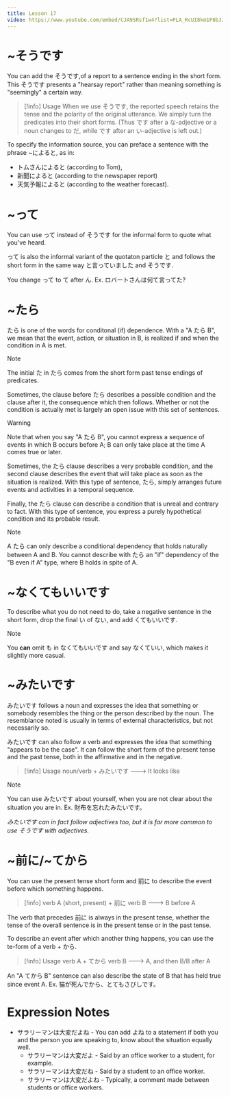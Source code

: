 ```yaml
---
title: Lesson 17
video: https://www.youtube.com/embed/CJA9SRsf1w4?list=PLA_RcUI8km1P8bJzp3_TMMv1jhL3BcKQk
---
```


# ~そうです

You can add the そうです,of a report to a sentence ending in the short form. This そうです presents a "hearsay report" rather than meaning something is "seemingly" a certain way.

> [!info] Usage
> When we use そうです, the reported speech retains the tense and the polarity of the original utterance. We simply turn the predicates into their short forms. (Thus です after a な-adjective or a noun changes to だ, while です after an い-adjective is left out.)

To specify the information source, you can preface a sentence with the phrase ~によると, as in:

- トムさんによると (according to Tom),
- 新聞によると (according to the newspaper report)
- 天気予報によると (according to the weather forecast).

# ~って

You can use って instead of そうです for the informal form to quote what you've heard.

って is also the informal variant of the quotaton particle と and follows the short form in the same way と言っていました and そうです.

You change って to て after ん.
Ex. ロバートさんは何て言ってた?

# ~たら

たら is one of the words for conditonal (if) dependence. With a "A たら B", we mean that the event, action, or situation in B, is realized if and when the condition in A is met.

> [!note]
> The initial た in たら comes from the short form past tense endings of predicates.

Sometimes, the clause before たら describes a possible condition and the clause after it, the consequence which then follows. Whether or not the condition is actually met is largely an open issue with this set of sentences.

> [!warning]
> Note that when you say "A たら B", you cannot express a sequence of events in which B occurs before A; B can only take place at the time A comes true or later.

Sometimes, the たら clause describes a very probable condition, and the second clause describes the event that will take place as soon as the situation is realized. With this type of sentence, たら, simply arranges future events and activities in a temporal sequence.

Finally, the たら clause can describe a condition that is unreal and contrary to fact. With this type of sentence, you express a purely hypothetical condition and its probable result.

> [!note]
> A たら can only describe a conditional dependency that holds naturally between A and B. You cannot describe with たら an "if" dependency of the "B even if A" type, where B holds in spite of A.

# ~なくてもいいです

To describe what you do not need to do, take a negative sentence in the short form, drop the final い of ない, and add くてもいいです.

> [!note]
> You **can** omit も in なくてもいいです and say なくていい, which makes it slightly more casual.

# ~みたいです

みたいです follows a noun and expresses the idea that something or somebody resembles the thing or the person described by the noun. The resemblance noted is usually in terms of external characteristics, but not necessarily so.

みたいです can also follow a verb and expresses the idea that something "appears to be the case". It can follow the short form of the present tense and the past tense, both in the affirmative and in the negative.

> [!info] Usage
> noun/verb + みたいです ---> It looks like

> [!note]
> You can use みたいです about yourself, when you are not clear about the situation you are in.
> Ex. 財布を忘れたみたいです。

_みたいです can in fact follow adjectives too, but it is far more common to use そうです with adjectives._

# ~前に/~てから

You can use the present tense short form and 前に to describe the event before which something happens.

> [!info]
> verb A (short, present) + 前に verb B ---> B before A

The verb that precedes 前に is always in the present tense, whether the tense of the overall sentence is in the present tense or in the past tense.

To describe an event after which another thing happens, you can use the te-form of a verb + から.

> [!info] Usage
> verb A + てから verb B ---> A, and then B/B after A

An "A てから B" sentence can also describe the state of B that has held true since event A.
Ex. 猫が死んでから、とてもさびしです。

# Expression Notes

- サラリーマンは大変だよね - You can add よね to a statement if both you and the person you are speaking to, know about the situation equally well.
  - サラリーマンは大変だよ - Said by an office worker to a student, for example.
  - サラリーマンは大変だね - Said by a student to an office worker.
  - サラリーマンは大変だよね - Typically, a comment made between students or office workers.
